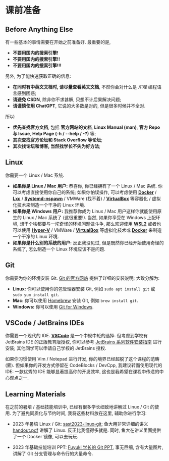 # 课前准备

## Before Anything Else

有一些基本的事情需要在开始之前准备好. 最重要的是,

- __不要用国内的搜索引擎!__
- __不要用国内的搜索引擎!!__
- __不要用国内的搜索引擎!!!__

另外, 为了能快速获取正确的信息:

- __在同时有中英文文档时, 请尽量查看英文文档__, 不然你会对什么是 _爪哇_ 编程语言感到困惑;
- __请避免 CSDN__, 除非你不求甚解, 只想不计后果解决问题;
- __请谨慎使用 ChatGPT__, 它说的大多数是对的, 但是很多时候并不全对.

所以:

- __优先查找官方文档__, 包括 __官方网站的文档__, __Linux Manual (man)__, __官方 Repo 与 Issue__, __Help Page (-h / --help / -?)__ 等;
- __其次查找官方论坛和 Stack Overflow 等论坛__;
- __其次找论坛和博客, 当然找学长不失为好方法__;

## Linux

你需要一个 Linux / Mac 系统.

- __如果你是 Linux / Mac 用户:__ 恭喜你, 你已经拥有了一个 Linux / Mac 系统. 你可以考虑直接使用你自己的系统; 如果你怕误操作, 可以考虑使用 [__Docker__](https://www.docker.com/products/docker-desktop/) / [__Lxc__](https://linuxcontainers.org/) / [__Systemd-nspawn__](https://wiki.debian.org/nspawn) / VMWare (找不着) / [__VirtualBox__](https://www.virtualbox.org/wiki/Downloads) 等容器化 / 虚拟化技术来制造一个干净的 Linux 环境.
- __如果你是 Windows 用户:__ 我推荐你成为 Linux / Mac 用户这样你就能使用原生的 Linux / Mac 系统了 (这很重要!). 当然, 如果你享受在 Windows 上配环境, 想干个啥都要与一坨奇怪的环境问题做斗争, 那么欢迎使用 [__WSL2__](https://learn.microsoft.com/en-us/windows/wsl/install) 或者也可以使用 [__Hyper-V__](https://ubuntu.com/server/docs/how-to-set-up-ubuntu-on-hyper-v) / VMWare / [__VirtualBox__](https://www.virtualbox.org/wiki/Downloads) 等虚拟化技术或 [__Docker__](https://www.docker.com/products/docker-desktop/) 来制造一个干净的 Linux 环境.
- __如果你是什么别的系统的用户:__ 反正我没见过, 但是既然你已经开始使用奇怪的系统了, 怎么制造一个 Linux 环境应该不是问题.

## Git

你需要为你的环境安装 Git. [Git 的官方网站](https://git-scm.com/downloads) 提供了详细的安装说明; 大致分解为:

- __Linux:__ 你可以使用你的包管理器安装 Git, 例如 `sudo apt install git` 或 `sudo yum install git`.
- __Mac:__ 你可以使用 [Homebrew](https://brew.sh/) 安装 Git, 例如 `brew install git`.
- __Windows:__ 你可以使用 [Git for Windows](https://gitforwindows.org/).

## VSCode / JetBrains IDEs

你需要一个现代的 IDE. [__VSCode__](https://code.visualstudio.com/) 是一个中规中矩的选择. 但考虑到学校有 JetBrains IDE 的正版教育版授权, 你可以参考 [JetBrains 系列软件安装指南](https://software.tsinghua.edu.cn/JetBrains/JetBrainsSeriesSoftwareInstallationGuide.pdf) 进行安装; 其他同学可以申请自己学校的 JetBrains 授权.

如果你习惯使用 Vim / Notepad 进行开发, 你的境界已经超脱了这个课程的范畴 (雾). 但如果你的开发方式停留在 CodeBlocks / DevCpp, 我建议转而使用现代的 IDE: 一款优秀的 IDE 能够显著提高你的开发效率, 这也是我希望在课程中传递的中心观点之一.

## Learning Materials

在之前的暑培 / 基础技能培训中, 已经有很多学长细致地讲解过 Linux / Git 的使用. 为了避免同质化与节约时间, 我将这些材料放在这里, 辅助你进行学习:

- 2023 年暑培 Linux / Git: [sast2023-linux-git](https://github.com/sast-summer-training-2023/sast2023-linux-git); 鱼大用非常详细的讲义 [handout.pdf](https://github.com/sast-summer-training-2023/sast2023-linux-git/blob/main/handout.pdf) 讲解了 Linux. 反正比我懂得多就是. 同时, 鱼大在讲义里面提供了一个 Docker 镜像, 可以去玩玩.

- 2023 年基础技能培训 PPT: [Fuyuki 学长的 Git PPT](./2024春季%20第一次基础技能培训%20Linux%20Git.pptx), 事无巨细, 含有大量图片, 讲解了 Git 分支管理与命令行的大量命令.
